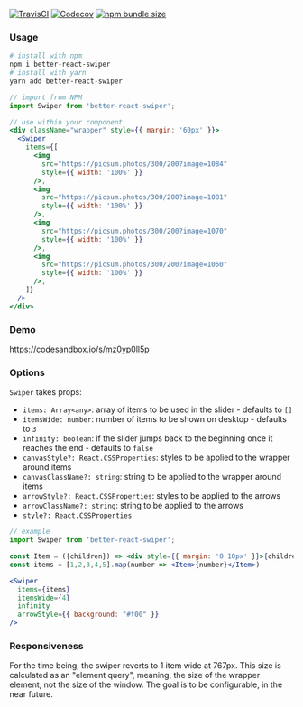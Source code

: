 [![TravisCI](https://img.shields.io/travis/veksen/better-react-swiper?style=for-the-badge)](https://travis-ci.org/veksen/better-react-swiper)
[![Codecov](https://img.shields.io/codecov/c/github/veksen/better-react-swiper?style=for-the-badge&logo=codecov)](https://codecov.io/gh/veksen/better-react-swiper)
[![npm bundle size](https://img.shields.io/bundlephobia/minzip/better-react-swiper?style=for-the-badge)](https://unpkg.com/better-react-swiper@latest/dist/better-react-swiper.umd.production.js)

### Usage

```sh
# install with npm
npm i better-react-swiper
# install with yarn
yarn add better-react-swiper
```

```js
// import from NPM
import Swiper from 'better-react-swiper';
```

```jsx
// use within your component
<div className="wrapper" style={{ margin: '60px' }}>
  <Swiper
    items={[
      <img
        src="https://picsum.photos/300/200?image=1084"
        style={{ width: '100%' }}
      />,
      <img
        src="https://picsum.photos/300/200?image=1081"
        style={{ width: '100%' }}
      />,
      <img
        src="https://picsum.photos/300/200?image=1070"
        style={{ width: '100%' }}
      />,
      <img
        src="https://picsum.photos/300/200?image=1050"
        style={{ width: '100%' }}
      />,
    ]}
  />
</div>
```

### Demo

https://codesandbox.io/s/mz0yp0ll5p

### Options

`Swiper` takes props:

- `items: Array<any>`: array of items to be used in the slider - defaults to `[]`
- `itemsWide: number`: number of items to be shown on desktop - defaults to `3`
- `infinity: boolean`: if the slider jumps back to the beginning once it reaches the end - defaults to `false`
- `canvasStyle?: React.CSSProperties`: styles to be applied to the wrapper around items
- `canvasClassName?: string`: string to be applied to the wrapper around items
- `arrowStyle?: React.CSSProperties`: styles to be applied to the arrows
- `arrowClassName?: string`: string to be applied to the arrows
- `style?: React.CSSProperties`

```jsx
// example
import Swiper from 'better-react-swiper';

const Item = ({children}) => <div style={{ margin: '0 10px' }}>{children}</div>
const items = [1,2,3,4,5].map(number => <Item>{number}</Item>)

<Swiper
  items={items}
  itemsWide={4}
  infinity
  arrowStyle={{ background: "#f00" }}
/>
```

### Responsiveness

For the time being, the swiper reverts to 1 item wide at 767px. This size is calculated as an "element query", meaning, the size of the wrapper element, not the size of the window. The goal is to be configurable, in the near future.
